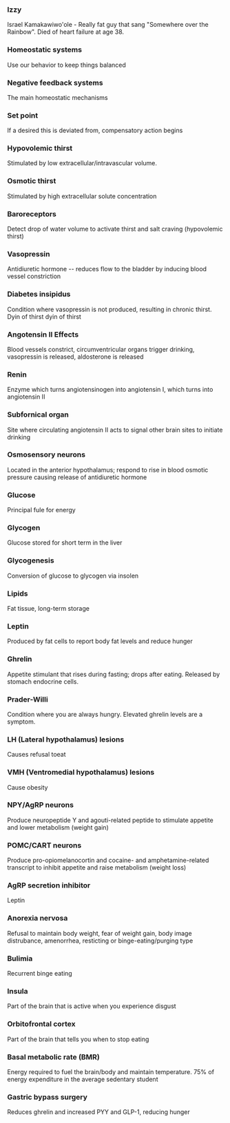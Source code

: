 ### Izzy
Israel Kamakawiwo'ole - Really fat guy that sang "Somewhere over the Rainbow". Died of heart failure at age 38.

### Homeostatic systems
Use our behavior to keep things balanced

### Negative feedback systems
The main homeostatic mechanisms

### Set point
If a desired this is deviated from, compensatory action begins

### Hypovolemic thirst
Stimulated by low extracellular/intravascular volume.

### Osmotic thirst
Stimulated by high extracellular solute concentration

### Baroreceptors
Detect drop of water volume to activate thirst and salt craving (hypovolemic thirst)

### Vasopressin
Antidiuretic hormone -- reduces flow to the bladder by inducing blood vessel constriction

### Diabetes insipidus
Condition where vasopressin is not produced, resulting in chronic thirst. Dyin of thirst dyin of thirst

### Angotensin II Effects
Blood vessels constrict, circumventricular organs trigger drinking, vasopressin is released, aldosterone is released

### Renin
Enzyme which turns angiotensinogen into angiotensin I, which turns into angiotensin II

### Subfornical organ
Site where circulating angiotensin II acts to signal other brain sites to initiate drinking

### Osmosensory neurons
Located in the anterior hypothalamus; respond to rise in blood osmotic pressure causing release of antidiuretic hormone

### Glucose
Principal fule for energy

### Glycogen
Glucose stored for short term in the liver

### Glycogenesis
Conversion of glucose to glycogen via insolen

### Lipids
Fat tissue, long-term storage

### Leptin
Produced by fat cells to report body fat levels and reduce hunger

### Ghrelin
Appetite stimulant that rises during fasting; drops after eating. Released by stomach endocrine cells.

### Prader-Willi
Condition where you are always hungry. Elevated ghrelin levels are a symptom.

### LH (Lateral hypothalamus) lesions
Causes refusal toeat

### VMH (Ventromedial hypothalamus) lesions
Cause obesity

### NPY/AgRP neurons
Produce neuropeptide Y and agouti-related peptide to stimulate appetite and lower metabolism (weight gain)

### POMC/CART neurons
Produce pro-opiomelanocortin and cocaine- and amphetamine-related transcript to inhibit appetite and raise metabolism (weight loss)

### AgRP secretion inhibitor
Leptin

### Anorexia nervosa
Refusal to maintain body weight, fear of weight gain, body image distrubance, amenorrhea, resticting or binge-eating/purging type

### Bulimia
Recurrent binge eating

### Insula
Part of the brain that is active when you experience disgust

### Orbitofrontal cortex
Part of the brain that tells you when to stop eating

### Basal metabolic rate (BMR)
Energy required to fuel the brain/body and maintain temperature. 75% of energy expenditure in the average sedentary student

### Gastric bypass surgery
Reduces ghrelin and increased PYY and GLP-1, reducing hunger


